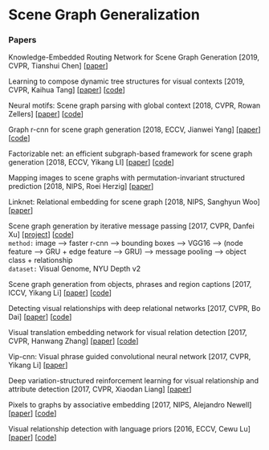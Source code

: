 # Scene Graph Generalization

### Papers

Knowledge-Embedded Routing Network for Scene Graph Generation \[2019, CVPR, Tianshui Chen\] \[[paper](http://openaccess.thecvf.com/content_CVPR_2019/papers/Chen_Knowledge-Embedded_Routing_Network_for_Scene_Graph_Generation_CVPR_2019_paper.pdf)\]

Learning to compose dynamic tree structures for visual contexts \[2019, CVPR, Kaihua Tang\] \[[paper](http://openaccess.thecvf.com/content_CVPR_2019/papers/Tang_Learning_to_Compose_Dynamic_Tree_Structures_for_Visual_Contexts_CVPR_2019_paper.pdf)\] \[[code](https://github.com/KaihuaTang/VCTree-Scene-Graph-Generation)\]

Neural motifs: Scene graph parsing with global context \[2018, CVPR, Rowan Zellers\] \[[paper](http://openaccess.thecvf.com/content_cvpr_2018/papers/Zellers_Neural_Motifs_Scene_CVPR_2018_paper.pdf)\] \[[code](https://github.com/rowanz/neural-motifs)\]

Graph r-cnn for scene graph generation \[2018, ECCV, Jianwei Yang\] \[[paper](http://openaccess.thecvf.com/content_ECCV_2018/papers/Jianwei_Yang_Graph_R-CNN_for_ECCV_2018_paper.pdf)\] \[[code](https://github.com/jwyang/graph-rcnn.pytorch)\]

Factorizable net: an efficient subgraph-based framework for scene graph generation \[2018, ECCV, Yikang LI\] \[[paper](http://openaccess.thecvf.com/content_ECCV_2018/papers/Yikang_LI_Factorizable_Net_An_ECCV_2018_paper.pdf)\] \[[code](https://github.com/yikang-li/FactorizableNet)\]

Mapping images to scene graphs with permutation-invariant structured prediction \[2018, NIPS, Roei Herzig\] \[[paper](https://papers.nips.cc/paper/7951-mapping-images-to-scene-graphs-with-permutation-invariant-structured-prediction.pdf)\]

Linknet: Relational embedding for scene graph \[2018, NIPS, Sanghyun Woo\] \[[paper](https://papers.nips.cc/paper/7337-linknet-relational-embedding-for-scene-graph.pdf)\]

Scene graph generation by iterative message passing \[2017, CVPR, Danfei Xu\] \[[project](https://cs.stanford.edu/~danfei/scene-graph/)\] \[[code](https://github.com/danfeiX/scene-graph-TF-release)\]<br/>
`method:` image --> faster r-cnn --> bounding boxes --> VGG16 --> (node feature --> GRU + edge feature --> GRU) --> message pooling --> object class + relationship<br/>
`dataset:` Visual Genome, NYU Depth v2

Scene graph generation from objects, phrases and region captions \[2017, ICCV, Yikang Li\] \[[paper](http://openaccess.thecvf.com/content_ICCV_2017/papers/Li_Scene_Graph_Generation_ICCV_2017_paper.pdf)\] \[[code](https://github.com/yikang-li/MSDN)\]

Detecting visual relationships with deep relational networks \[2017, CVPR, Bo Dai\] \[[paper](http://openaccess.thecvf.com/content_cvpr_2017/papers/Dai_Detecting_Visual_Relationships_CVPR_2017_paper.pdf)\] \[[code](https://github.com/doubledaibo/drnet_cvpr2017)\]

Visual translation embedding network for visual relation detection \[2017, CVPR, Hanwang Zhang\] \[[paper](http://openaccess.thecvf.com/content_cvpr_2017/papers/Zhang_Visual_Translation_Embedding_CVPR_2017_paper.pdf)\] \[[code](https://github.com/zawlin/cvpr17_vtranse)\]

Vip-cnn: Visual phrase guided convolutional neural network \[2017, CVPR, Yikang Li\] \[[paper](http://openaccess.thecvf.com/content_cvpr_2017/papers/Li_ViP-CNN_Visual_Phrase_CVPR_2017_paper.pdf)\]

Deep variation-structured reinforcement learning for visual relationship and attribute detection \[2017, CVPR, Xiaodan Liang\] \[[paper](http://openaccess.thecvf.com/content_cvpr_2017/papers/Liang_Deep_Variation-Structured_Reinforcement_CVPR_2017_paper.pdf)\]

Pixels to graphs by associative embedding \[2017, NIPS, Alejandro Newell\] \[[paper](http://papers.nips.cc/paper/6812-pixels-to-graphs-by-associative-embedding.pdf)\] \[[code](https://github.com/princeton-vl/px2graph)\]

Visual relationship detection with language priors \[2016, ECCV, Cewu Lu\] \[[paper](https://www-cs.stanford.edu/people/ranjaykrishna/vrd/vrd.pdf)\] \[[code](https://github.com/Prof-Lu-Cewu/Visual-Relationship-Detection)\]



